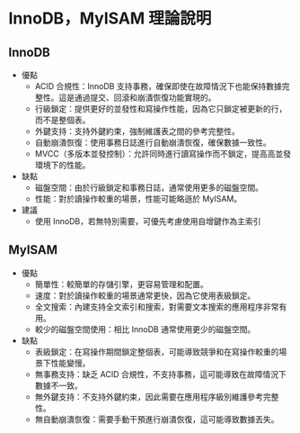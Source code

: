 # InnoDB，MyISAM 理論說明

## InnoDB

+ 優點
    + ACID 合規性：InnoDB 支持事務，確保即使在故障情況下也能保持數據完整性。這是通過提交、回滾和崩潰恢復功能實現的。
    + 行級鎖定：提供更好的並發性和寫操作性能，因為它只鎖定被更新的行，而不是整個表。
    + 外鍵支持：支持外鍵約束，強制維護表之間的參考完整性。
    + 自動崩潰恢復：使用事務日誌進行自動崩潰恢復，確保數據一致性。
    + MVCC（多版本並發控制）：允許同時進行讀寫操作而不鎖定，提高高並發環境下的性能。
+ 缺點
    + 磁盤空間：由於行級鎖定和事務日誌，通常使用更多的磁盤空間。
    + 性能：對於讀操作較重的場景，性能可能略遜於 MyISAM。
+ 建議
    + 使用 InnoDB，若無特別需要，可優先考慮使用自增鍵作為主索引

## MyISAM

+ 優點
    + 簡單性：較簡單的存儲引擎，更容易管理和配置。
    + 速度：對於讀操作較重的場景通常更快，因為它使用表級鎖定。
    + 全文搜索：內建支持全文索引和搜索，對需要文本搜索的應用程序非常有用。
    + 較少的磁盤空間使用：相比 InnoDB 通常使用更少的磁盤空間。
+ 缺點
    + 表級鎖定：在寫操作期間鎖定整個表，可能導致競爭和在寫操作較重的場景下性能變慢。
    + 無事務支持：缺乏 ACID 合規性，不支持事務，這可能導致在故障情況下數據不一致。
    + 無外鍵支持：不支持外鍵約束，因此需要在應用程序級別維護參考完整性。
    + 無自動崩潰恢復：需要手動干預進行崩潰恢復，這可能導致數據丟失。